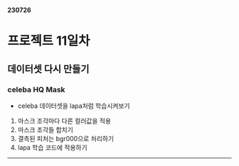 #### 230726

# 프로젝트 11일차

## 데이터셋 다시 만들기

### celeba HQ Mask

- celeba 데이터셋을 lapa처럼 학습시켜보기

1. 마스크 조각마다 다른 컬러값을 적용
2. 마스크 조각들 합치기
3. 결측된 피처는 bgr000으로 처리하기
4. lapa 학습 코드에 적용하기

---
